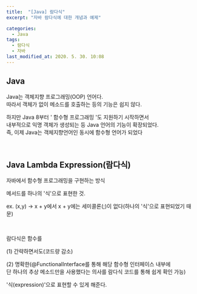 ```yaml
---
title:  "[Java] 람다식"
excerpt: "자바 람다식에 대한 개념과 예제"

categories:
  - Java
tags:
  - 람다식
  - 자바
last_modified_at: 2020. 5. 30. 10:08
---
```


## Java

Java는 객체지향 프로그래밍(OOP) 언어다.  
따라서 객체가 없이 메소드를 호출하는 등의 기능은 쉽지 않다.

하지만 Java 8부터 ' 함수형 프로그래밍 '도 지원하기 시작하면서  
내부적으로 익명 객체가 생성되는 등 Java 언어의 기능이 확장되었다.  
즉, 이제 Java는 객체지향언어인 동시에 함수형 언어가 되었다

<br/>

## Java Lambda Expression(람다식)

자바에서 함수형 프로그래밍을 구현하는 방식

메서드를 하나의 '식'으로 표현한 것.

ex. (x,y) -> x + y에서 x + y에는 세미콜론(;)이 없다(하나의 '식'으로 표현되었기 때문)

<br/>

람다식은 함수를  

(1) 간략하면서도(코드량 감소)  

(2) 명확한(@FunctionalInterface를 통해 해당 함수형 인터페이스 내부에  
단 하나의 추상 메소드만을 사용했다는 의사를 람다식 코드를 통해 쉽게 확인 가능)

'식(expression)'으로 표현할 수 있게 해준다.

